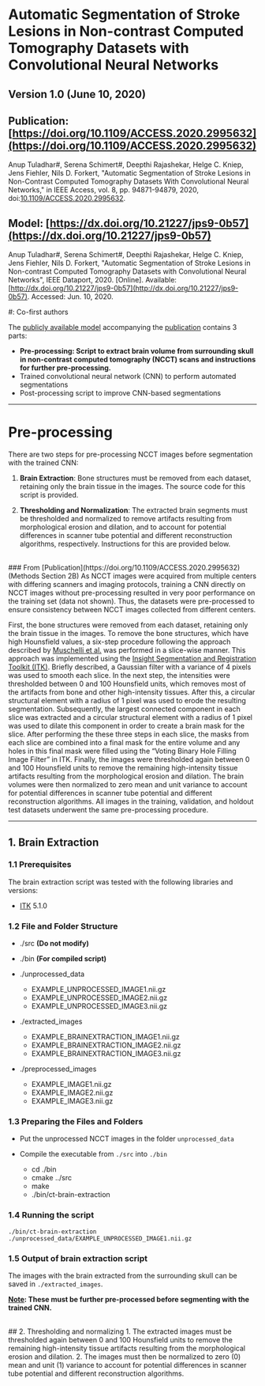 # Automatic Segmentation of Stroke Lesions in Non-contrast Computed Tomography Datasets with Convolutional Neural Networks
## Version 1.0 (June 10, 2020)

## Publication: [https://doi.org/10.1109/ACCESS.2020.2995632](https://doi.org/10.1109/ACCESS.2020.2995632)

Anup Tuladhar\#, Serena Schimert\#, Deepthi Rajashekar, Helge C. Kniep, Jens Fiehler, Nils D. Forkert, "Automatic Segmentation of Stroke Lesions in Non-Contrast Computed Tomography Datasets With Convolutional Neural Networks," in IEEE Access, vol. 8, pp. 94871-94879, 2020, doi:[10.1109/ACCESS.2020.2995632](https://doi.org/10.1109/ACCESS.2020.2995632).

## Model: [https://dx.doi.org/10.21227/jps9-0b57](https://dx.doi.org/10.21227/jps9-0b57)
Anup Tuladhar\#, Serena Schimert\#, Deepthi Rajashekar, Helge C. Kniep, Jens Fiehler, Nils D. Forkert, "Automatic Segmentation of Stroke Lesions in Non-contrast Computed Tomography Datasets with Convolutional Neural Networks", IEEE Dataport, 2020. [Online]. Available: [http://dx.doi.org/10.21227/jps9-0b57](http://dx.doi.org/10.21227/jps9-0b57). Accessed: Jun. 10, 2020.

\#: Co-first authors

The [publicly available model](https://dx.doi.org/10.21227/jps9-0b57) accompanying the [publication](https://doi.org/10.1109/ACCESS.2020.2995632) contains 3 parts:

* **Pre-processing: Script to extract brain volume from surrounding skull in non-contrast computed tomography (NCCT) scans and instructions for further pre-processing.**
* Trained convolutional neural network (CNN) to perform automated segmentations
* Post-processing script to improve CNN-based segmentations

---

# Pre-processing

There are two steps for pre-processing NCCT images before segmentation with the trained CNN:

1. **Brain Extraction**: Bone structures must be removed from each dataset, retaining only the brain tissue in the images. The source code for this script is provided.

2. **Thresholding and Normalization**: The extracted brain segments must be thresholded and normalized to remove artifacts resulting from morphological erosion and dilation, and to account for potential differences in scanner tube potential and different reconstruction algorithms, respectively. Instructions for this are provided below.

<br>
### From [Publication](https://doi.org/10.1109/ACCESS.2020.2995632) (Methods Section 2B)
As NCCT images were acquired from multiple centers with differing scanners and imaging protocols, training a CNN directly on NCCT images without pre-processing resulted in very poor performance on the training set (data not shown). Thus, the datasets were pre-processed to ensure consistency between NCCT images collected from different centers.

First, the bone structures were removed from each dataset, retaining only the brain tissue in the images. To remove the bone structures, which have high Hounsfield values, a six-step procedure following the approach described by [Muschelli et al.](https://doi.org/10.1016/j.neuroimage.2015.03.074) was performed in a slice-wise manner. This approach was implemented using the [Insight Segmentation and Registration Toolkit (ITK)](http://doi.org/10.3233/978-1-60750-929-5-586). Briefly described, a Gaussian filter with a variance of 4 pixels was used to smooth each slice. In the next step, the intensities were thresholded between 0 and 100 Hounsfield units, which removes most of the artifacts from bone and other high-intensity tissues. After this, a circular structural element with a radius of 1 pixel was used to erode the resulting segmentation. Subsequently, the largest connected component in each slice was extracted and a circular structural element with a radius of 1 pixel was used to dilate this component in order to create a brain mask for the slice. After performing the these three steps in each slice, the masks from each slice are combined into a final mask for the entire volume and any holes in this final mask were filled using the “Voting Binary Hole Filling Image Filter” in ITK. Finally, the images were thresholded again between 0 and 100 Hounsfield units to remove the remaining high-intensity tissue artifacts resulting from the morphological erosion and dilation. The brain volumes were then normalized to zero mean and unit variance to account for potential differences in scanner tube potential and different reconstruction algorithms. All images in the training, validation, and holdout test datasets underwent the same pre-processing procedure.

---

## 1. Brain Extraction

### 1.1 Prerequisites

The brain extraction script was tested with the following libraries and versions:

* [ITK](https://itk.org/) 5.1.0


### 1.2 File and Folder Structure

* ./src **(Do not modify)**

* ./bin **(For compiled script)**

* ./unprocessed_data
    * EXAMPLE_UNPROCESSED_IMAGE1.nii.gz
    * EXAMPLE_UNPROCESSED_IMAGE2.nii.gz
    * EXAMPLE_UNPROCESSED_IMAGE3.nii.gz

* ./extracted_images
    * EXAMPLE_BRAINEXTRACTION_IMAGE1.nii.gz
    * EXAMPLE_BRAINEXTRACTION_IMAGE2.nii.gz
    * EXAMPLE_BRAINEXTRACTION_IMAGE3.nii.gz
    
* ./preprocessed_images
    * EXAMPLE_IMAGE1.nii.gz
    * EXAMPLE_IMAGE2.nii.gz
    * EXAMPLE_IMAGE3.nii.gz

    
### 1.3 Preparing the Files and Folders
* Put the unprocessed NCCT images in the folder `unprocessed_data`

* Compile the executable from `./src` into `./bin`
    * cd ./bin
    * cmake ../src
    * make
    * ./bin/ct-brain-extraction


### 1.4 Running the script
~~~
./bin/ct-brain-extraction ./unprocessed_data/EXAMPLE_UNPROCESSED_IMAGE1.nii.gz
~~~

### 1.5 Output of brain extraction script
The images with the brain extracted from the surrounding skull can be saved in `./extracted_images`. 

**<u>Note</u>: These must be further pre-processed before segmenting with the trained CNN.**


<br>
## 2. Thresholding and normalizing
1. The extracted images must be thresholded again between 0 and 100 Hounsfield units to remove the remaining high-intensity tissue artifacts resulting from the morphological erosion and dilation.
2. The images must then be normalized to zero (0) mean and unit (1) variance to account for potential differences in scanner tube potential and different reconstruction algorithms.


